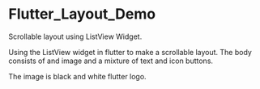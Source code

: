 # Flutter_Layout_Demo
Scrollable layout using ListView Widget.

Using the ListView widget in flutter to make a scrollable layout.
The body consists of and image and a mixture of text and icon buttons.

The image is black and white flutter logo.
